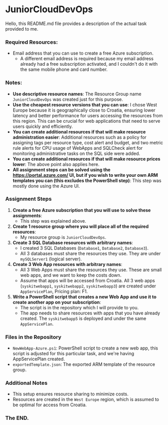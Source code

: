 # JuniorCloudDevOps

Hello, this README.md file provides a description of the actual task provided to me.

### Required Resources:

- Email address that you can use to create a free Azure subscription.
  - A different email address is required because my email address already had a free subscription activated, and I couldn't do it with the same mobile phone and card number.

### Notes:

- **Use descriptive resource names**: The Resource Group name `JuniorCloudDevOps` was created just for this purpose.
- **Use the cheapest resource versions that you can use**: I chose West Europe because it is geographically close to Croatia, ensuring lower latency and better performance for users accessing the resources from this region. This can be crucial for web applications that need to serve users quickly and efficiently.
- **You can create additional resources if that will make resource administration easier**: Additional resources such as a policy for assigning tags per resource type, cost alert and budget, and two metric rule alerts for CPU usage of WebApps and SQLCheck alert for monitoring administrative tasks on the SQL side were added.
- **You can create additional resources if that will make resource prices lower**: The above point also applies here.
- **All assignment steps can be solved using the https://portal.azure.com/ UI, but if you wish to write your own ARM templates you can (this excludes the PowerShell step)**: This step was mostly done using the Azure UI.

### Assignment Steps

1. **Create a free Azure subscription that you will use to solve these assignments**:
   - This step was explained above.
2. **Create 1 resource group where you will place all of the required resources**:
   - My resource group is `JuniorCloudDevOps`.
3. **Create 3 SQL Database resources with arbitrary names**:
   - I created 3 SQL Databases (`Database1`, `Database2`, `Database3`).
   - All 3 databases must share the resources they use. They are under `mySQLServer1` (logical server).
4. **Create 3 Web App resources with arbitrary names**:
   - All 3 Web Apps must share the resources they use. These are small web apps, and we want to keep the costs down.
   - Assume that apps will be accessed from Croatia. All 3 web apps (`syskitwebapp1`, `syskitwebapp2`, `syskitwebapp3`) are created under `AppServicePlan`, Pricing plan: F1.
5. **Write a PowerShell script that creates a new Web App and use it to create another app on your subscription**:
   - The script is in the repository which I will provide to you.
   - The app needs to share resources with apps that you have already created. The `syskitwebapp5` is deployed and under the same `AppServicePlan`.

### Files in the Repository

- `NewWebApp-Azure.ps1`: PowerShell script to create a new web app, this script is adjusted for this particular task, and we're having AppServicePlan created.
- `exportedTemplate.json`: The exported ARM template of the resource group.

### Additional Notes

- This setup ensures resource sharing to minimize costs.
- Resources are created in the `West Europe` region, which is assumed to be optimal for access from Croatia.

### The END.
